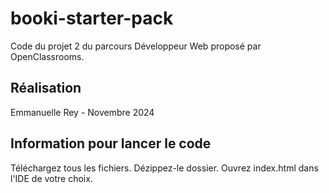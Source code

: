 # booki-starter-pack
Code du projet 2 du parcours Développeur Web proposé par OpenClassrooms.
## Réalisation
Emmanuelle Rey - Novembre 2024
## Information pour lancer le code
Téléchargez tous les fichiers. Dézippez-le dossier. Ouvrez index.html dans l'IDE de votre choix.

